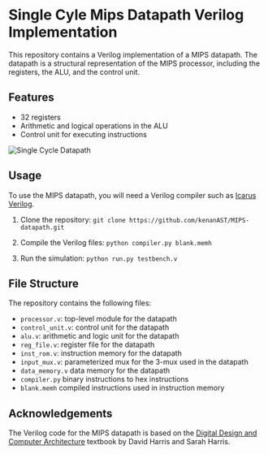 # Single Cyle Mips Datapath Verilog Implementation

This repository contains a Verilog implementation of a MIPS datapath. The datapath is a structural representation of the MIPS processor, including the registers, the ALU, and the control unit.

## Features

- 32 registers
- Arithmetic and logical operations in the ALU
- Control unit for executing instructions

<img src="https://imgur.com/a/TF2u6LY" alt="Single Cycle Datapath" />

## Usage

To use the MIPS datapath, you will need a Verilog compiler such as [Icarus Verilog](http://iverilog.icarus.com/).

1. Clone the repository:
   `git clone https://github.com/kenanAST/MIPS-datapath.git`

2. Compile the Verilog files:
   `python compiler.py blank.memh`

3. Run the simulation:
   `python run.py testbench.v`

## File Structure

The repository contains the following files:

- `processor.v`: top-level module for the datapath
- `control_unit.v`: control unit for the datapath
- `alu.v`: arithmetic and logic unit for the datapath
- `reg_file.v`: register file for the datapath
- `inst_rom.v`: instruction memory for the datapath
- `input_mux.v`: parameterized mux for the 3-mux used in the datapath
- `data_memory.v` data memory for the datapath
- `compiler.py` binary instructions to hex instructions
- `blank.memh` compiled instructions used in instruction memory

## Acknowledgements

The Verilog code for the MIPS datapath is based on the [Digital Design and Computer Architecture](https://www.elsevier.com/books/digital-design-and-computer-architecture/harris/978-0-12-385471-3) textbook by David Harris and Sarah Harris.
